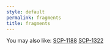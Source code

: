 ```yaml
---
style: default
permalink: fragments
title: fragments
---
```

You may also like:
[SCP-1188](http://scp-wiki.net/scp-1188)
[SCP-1322](http://scp-wiki.net/scp-1322)